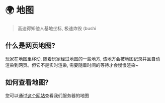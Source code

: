 # 🌍 地图
> 高速得知他人基地坐标, 极速炸毁 (bushi

## 什么是网页地图?

玩家在地图里移动, 随着玩家经过地图的一些地方, 该地方会被地图记录并且自动渲染到网页。但它不是实时渲染, 需要随着时间的等待才会慢慢渲染\~

## 如何查看地图?

您可以通过[这个网站](https://map.tblstudio.cn)查看我们服务器的地图
